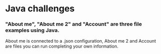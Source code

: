 <h1>Java challenges</h1>
<h3>"About me", "About me 2" and "Account" are three file examples using Java.</h3>
<p>About me is connected to a .json configuration, About me 2 and Account are files you can run completing your own information.</p>
